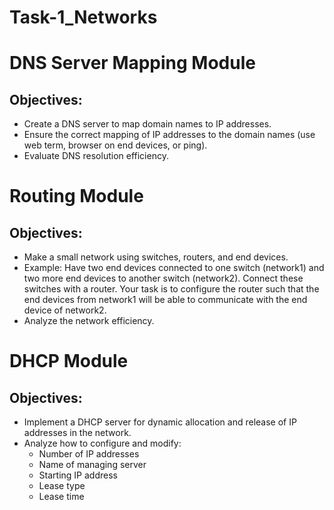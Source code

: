 # Task-1_Networks
# DNS Server Mapping Module

## Objectives:
- Create a DNS server to map domain names to IP addresses.
- Ensure the correct mapping of IP addresses to the domain names (use web term, browser on end devices, or ping).
- Evaluate DNS resolution efficiency.

# Routing Module

## Objectives:
- Make a small network using switches, routers, and end devices.
- Example: Have two end devices connected to one switch (network1) and two more end devices to another switch (network2). Connect these switches with a router. Your task is to configure the router such that the end devices from network1 will be able to communicate with the end device of network2.
- Analyze the network efficiency.

# DHCP Module

## Objectives:
- Implement a DHCP server for dynamic allocation and release of IP addresses in the network.
- Analyze how to configure and modify:
  - Number of IP addresses
  - Name of managing server
  - Starting IP address
  - Lease type
  - Lease time
